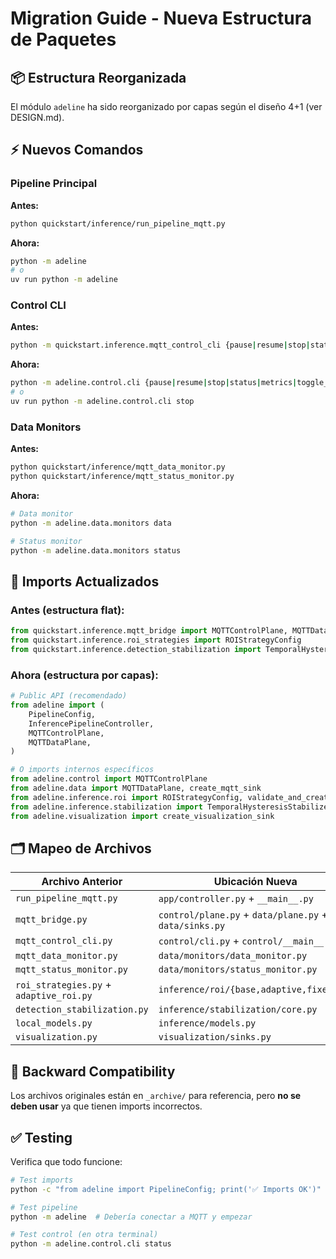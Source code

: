 # Migration Guide - Nueva Estructura de Paquetes

## 📦 Estructura Reorganizada

El módulo `adeline` ha sido reorganizado por capas según el diseño 4+1 (ver DESIGN.md).

## ⚡ Nuevos Comandos

### Pipeline Principal

**Antes:**
```bash
python quickstart/inference/run_pipeline_mqtt.py
```

**Ahora:**
```bash
python -m adeline
# o
uv run python -m adeline
```

### Control CLI

**Antes:**
```bash
python -m quickstart.inference.mqtt_control_cli {pause|resume|stop|status}
```

**Ahora:**
```bash
python -m adeline.control.cli {pause|resume|stop|status|metrics|toggle_crop|stabilization_stats}
# o
uv run python -m adeline.control.cli stop
```

### Data Monitors

**Antes:**
```bash
python quickstart/inference/mqtt_data_monitor.py
python quickstart/inference/mqtt_status_monitor.py
```

**Ahora:**
```bash
# Data monitor
python -m adeline.data.monitors data

# Status monitor
python -m adeline.data.monitors status
```

## 📂 Imports Actualizados

### Antes (estructura flat):
```python
from quickstart.inference.mqtt_bridge import MQTTControlPlane, MQTTDataPlane
from quickstart.inference.roi_strategies import ROIStrategyConfig
from quickstart.inference.detection_stabilization import TemporalHysteresisStabilizer
```

### Ahora (estructura por capas):
```python
# Public API (recomendado)
from adeline import (
    PipelineConfig,
    InferencePipelineController,
    MQTTControlPlane,
    MQTTDataPlane,
)

# O imports internos específicos
from adeline.control import MQTTControlPlane
from adeline.data import MQTTDataPlane, create_mqtt_sink
from adeline.inference.roi import ROIStrategyConfig, validate_and_create_roi_strategy
from adeline.inference.stabilization import TemporalHysteresisStabilizer
from adeline.visualization import create_visualization_sink
```

## 🗂️ Mapeo de Archivos

| Archivo Anterior | Ubicación Nueva |
|-----------------|-----------------|
| `run_pipeline_mqtt.py` | `app/controller.py` + `__main__.py` |
| `mqtt_bridge.py` | `control/plane.py` + `data/plane.py` + `data/sinks.py` |
| `mqtt_control_cli.py` | `control/cli.py` + `control/__main__.py` |
| `mqtt_data_monitor.py` | `data/monitors/data_monitor.py` |
| `mqtt_status_monitor.py` | `data/monitors/status_monitor.py` |
| `roi_strategies.py` + `adaptive_roi.py` | `inference/roi/{base,adaptive,fixed}.py` |
| `detection_stabilization.py` | `inference/stabilization/core.py` |
| `local_models.py` | `inference/models.py` |
| `visualization.py` | `visualization/sinks.py` |

## 🔄 Backward Compatibility

Los archivos originales están en `_archive/` para referencia, pero **no se deben usar** ya que tienen imports incorrectos.

## ✅ Testing

Verifica que todo funcione:

```bash
# Test imports
python -c "from adeline import PipelineConfig; print('✅ Imports OK')"

# Test pipeline
python -m adeline  # Debería conectar a MQTT y empezar

# Test control (en otra terminal)
python -m adeline.control.cli status
```
